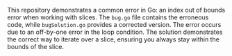 This repository demonstrates a common error in Go: an index out of bounds error when working with slices. The `bug.go` file contains the erroneous code, while `bugSolution.go` provides a corrected version.  The error occurs due to an off-by-one error in the loop condition.  The solution demonstrates the correct way to iterate over a slice, ensuring you always stay within the bounds of the slice.